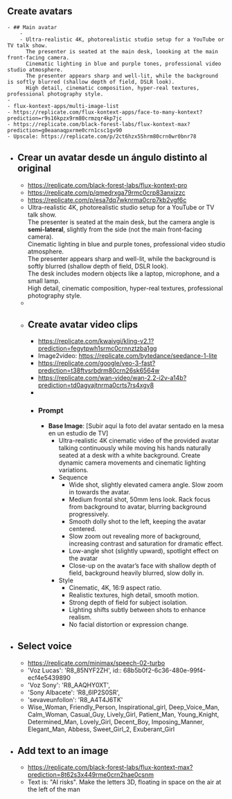 ## Create avatars
	- ## Main avatar
		-
		- Ultra-realistic 4K, photorealistic studio setup for a YouTube or TV talk show.  
		  The presenter is seated at the main desk, loooking at the main front-facing camera.
		  Cinematic lighting in blue and purple tones, professional video studio atmosphere.  
		  The presenter appears sharp and well-lit, while the background is softly blurred (shallow depth of field, DSLR look).  
		  High detail, cinematic composition, hyper-real textures, professional photography style.
	-
	- flux-kontext-apps/multi-image-list
	- https://replicate.com/flux-kontext-apps/face-to-many-kontext?prediction=r9s16kpzx9rm80crmzqr4kp7jc
	- https://replicate.com/black-forest-labs/flux-kontext-max?prediction=g0eaanaqpxrme0crn1csc1gv90
	- Upscale: https://replicate.com/p/2ct6hzx55hrm80crn0wr0bnr78
- ## Crear un avatar desde un ángulo distinto al original
	- https://replicate.com/black-forest-labs/flux-kontext-pro
	- https://replicate.com/p/qmedrxga79rmc0crp83anxjzzc
	- https://replicate.com/p/esa7dq7wknrma0crp7kb2vgf6c
	- Ultra-realistic 4K, photorealistic studio setup for a YouTube or TV talk show.  
	  The presenter is seated at the main desk, but the camera angle is **semi-lateral**, slightly from the side (not the main front-facing camera).  
	  Cinematic lighting in blue and purple tones, professional video studio atmosphere.  
	  The presenter appears sharp and well-lit, while the background is softly blurred (shallow depth of field, DSLR look).  
	  The desk includes modern objects like a laptop, microphone, and a small lamp.  
	  High detail, cinematic composition, hyper-real textures, professional photography style.
	-
	- ## Create avatar video clips
		- https://replicate.com/kwaivgi/kling-v2.1?prediction=fegytpwh1srmc0crnnztzba1gg
		- Image2video: https://replicate.com/bytedance/seedance-1-lite
		- https://replicate.com/google/veo-3-fast?prediction=t38ftvsrbdrm80crn26sk6564w
		- https://replicate.com/wan-video/wan-2.2-i2v-a14b?prediction=td0agyajtnrma0crts7rs4xgv8
		-
		- ### Prompt
			- **Base Image**: [Subir aquí la foto del avatar sentado en la mesa en un estudio de TV]
				- Ultra-realistic 4K cinematic video of the provided avatar talking continuously while moving his hands naturally seated at a desk  with a white background. Create dynamic camera movements and cinematic lighting variations.
				- Sequence
					- Wide shot, slightly elevated camera angle. Slow zoom in towards the avatar.
					- Medium frontal shot, 50mm lens look. Rack focus from background to avatar, blurring background progressively.
					- Smooth dolly shot to the left, keeping the avatar centered.
					- Slow zoom out revealing more of background, increasing contrast and saturation for dramatic effect.
					- Low-angle shot (slightly upward), spotlight effect on the avatar
					- Close-up on the avatar’s face with shallow depth of field, background heavily blurred, slow dolly in.
				- Style
					- Cinematic, 4K, 16:9 aspect ratio.
					- Realistic textures, high detail, smooth motion.
					- Strong depth of field for subject isolation.
					- Lighting shifts subtly between shots to enhance realism.
					- No facial distortion or expression change.
- ## Select voice
	- https://replicate.com/minimax/speech-02-turbo
	- 'Voz Lucas': 'R8_85NYF2ZH',
	  id:: 68b5b0f2-6c36-480e-99f4-ecf4e5439890
	- 'Voz Sony': 'R8_AAQHY0XT',
	- 'Sony Albacete': 'R8_6IP2S0SR',
	- 'sevaveunfollon': 'R8_A4T4J6TK'
	- Wise_Woman, Friendly_Person, Inspirational_girl, Deep_Voice_Man, Calm_Woman, Casual_Guy, Lively_Girl, Patient_Man, Young_Knight, Determined_Man, Lovely_Girl, Decent_Boy, Imposing_Manner, Elegant_Man, Abbess, Sweet_Girl_2, Exuberant_Girl
- ## Add text to an image
	- https://replicate.com/black-forest-labs/flux-kontext-max?prediction=8t62s3x449rme0crn2hae0csnm
	- Text is: "AI risks". Make the letters 3D, floating in space on the air at the left of the man